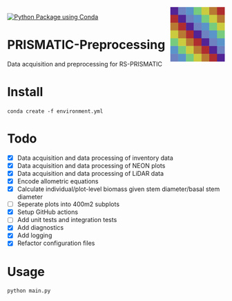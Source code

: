 <img src="docs/img/logo.png" align="right" width="25%"/>

[![Python Package using Conda](https://github.com/RS-PRISMATIC/preprocessing/actions/workflows/python-package-conda.yml/badge.svg)](https://github.com/RS-PRISMATIC/preprocessing/actions/workflows/python-package-conda.yml)

# PRISMATIC-Preprocessing
Data acquisition and preprocessing for RS-PRISMATIC

# Install
```
conda create -f environment.yml
```

# Todo
 - [x] Data acquisition and data processing of inventory data
 - [x] Data acquisition and data processing of NEON plots
 - [x] Data acquisition and data processing of LiDAR data
 - [x] Encode allometric equations
 - [x] Calculate individual/plot-level biomass given stem diameter/basal stem diameter
 - [ ] Seperate plots into 400m2 subplots
 - [x] Setup GitHub actions
 - [ ] Add unit tests and integration tests
 - [x] Add diagnostics
 - [x] Add logging
 - [x] Refactor configuration files

# Usage
```
python main.py
```